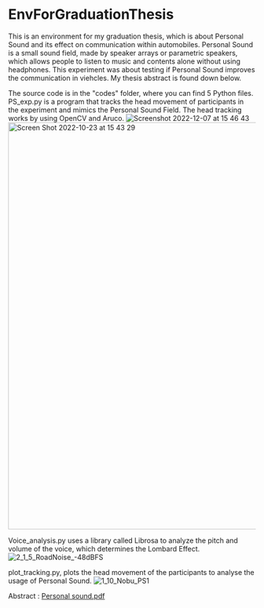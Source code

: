 # EnvForGraduationThesis

This is an environment for my graduation thesis, which is about Personal Sound and its effect on communication within automobiles.
Personal Sound is a small sound field, made by speaker arrays or parametric speakers, which allows people to listen to music and contents alone without using headphones.
This experiment was about testing if Personal Sound improves the communication in viehcles. My thesis abstract is found down below.

The source code is in the "codes" folder, where you can find 5 Python files. PS_exp.py is a program that tracks the head movement of participants in the experiment and mimics the Personal Sound Field. The head tracking works by using OpenCV and Aruco.
![Screenshot 2022-12-07 at 15 46 43](https://github.com/RyuheiH/EnvForGraduationThesis/assets/109459402/00c95b3e-cb11-4b04-b622-35e60965b8e3)
<img width="829" alt="Screen Shot 2022-10-23 at 15 43 29" src="https://github.com/RyuheiH/EnvForGraduationThesis/assets/109459402/cb86db04-f898-4592-a24b-2120982c38fc">



Voice_analysis.py uses a library called Librosa to analyze the pitch and volume of the voice, which determines the Lombard Effect.
![2_1_5_RoadNoise_-48dBFS](https://github.com/RyuheiH/EnvForGraduationThesis/assets/109459402/c3faaba2-1eb1-4e1e-b4f9-36f63c6530ae)



plot_tracking.py, plots the head movement of the participants to analyse the usage of Personal Sound.
![1_10_Nobu_PS1](https://github.com/RyuheiH/EnvForGraduationThesis/assets/109459402/8ba9d5cc-815f-4da0-b025-331bf9e07ca1)



Abstract : [Personal sound.pdf](https://github.com/RyuheiH/EnvForGraduationThesis/files/12226869/Personal.sound.pdf)
